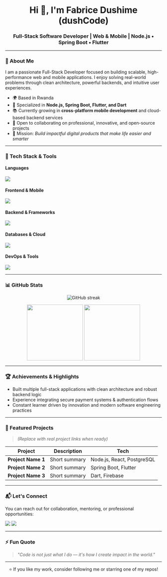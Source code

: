 <!-- Banner / Intro -->
<h1 align="center">Hi 👋, I'm Fabrice Dushime (dushCode)</h1>
<h3 align="center">Full-Stack Software Developer | Web & Mobile | Node.js • Spring Boot • Flutter</h3>

---

### 🚀 About Me

I am a passionate Full-Stack Developer focused on building scalable, high-performance web and mobile applications. I enjoy solving real-world problems through clean architecture, powerful backends, and intuitive user experiences.

- 🌍 Based in Rwanda  
- 💼 Specialized in **Node.js, Spring Boot, Flutter, and Dart**  
- 📚 Currently growing in **cross-platform mobile development** and cloud-based backend services  
- 🤝 Open to collaborating on professional, innovative, and open-source projects  
- 🎯 Mission: *Build impactful digital products that make life easier and smarter*

---

### 🧠 Tech Stack & Tools

#### **Languages**
<p>
  <img src="https://skillicons.dev/icons?i=js,ts,java,dart" />
</p>

#### **Frontend & Mobile**
<p>
  <img src="https://skillicons.dev/icons?i=flutter,react,html,css,tailwind" />
</p>

#### **Backend & Frameworks**
<p>
  <img src="https://skillicons.dev/icons?i=nodejs,express,spring" />
</p>

#### **Databases & Cloud**
<p>
  <img src="https://skillicons.dev/icons?i=postgres,mongodb,firebase" />
</p>

#### **DevOps & Tools**
<p>
  <img src="https://skillicons.dev/icons?i=docker,git,github,postman,linux" />
</p>

---

### 📊 GitHub Stats

<p align="center">
  <img src="https://github-readme-streak-stats.herokuapp.com/?user=Dushime20" alt="GitHub streak" />
</p>
<p align="center">
  <img src="https://github-readme-stats.vercel.app/api?username=Dushime20&show_icons=true&theme=default" height="180" />
  <img src="https://github-readme-stats.vercel.app/api/top-langs/?username=Dushime20&layout=compact" height="180" />
</p>

---

### 🏆 Achievements & Highlights

- Built multiple full-stack applications with clean architecture and robust backend logic  
- Experience integrating secure payment systems & authentication flows  
- Constant learner driven by innovation and modern software engineering practices  

---

### 📂 Featured Projects

> *(Replace with real project links when ready)*

| Project | Description | Tech |
|--------|----------------|--------|
| **Project Name 1** | Short summary | Node.js, React, PostgreSQL |
| **Project Name 2** | Short summary | Spring Boot, Flutter |
| **Project Name 3** | Short summary | Dart, Firebase |

---

### 📬 Let's Connect

You can reach out for collaboration, mentoring, or professional opportunities:

<p>
  <a href="mailto:fabdushime20@gmail.com"><img src="https://img.shields.io/badge/Email-Contact%20Me-blue?style=for-the-badge" /></a>
  <a href="https://github.com/Dushime20"><img src="https://img.shields.io/badge/GitHub-Follow-black?style=for-the-badge&logo=github" /></a>
  <!-- Add LinkedIn later if available -->
</p>

---

### ⚡ Fun Quote

> *"Code is not just what I do — it's how I create impact in the world."*

---

<!-- Footer Note -->
<p align="center">⭐ If you like my work, consider following me or starring one of my repos!</p>
